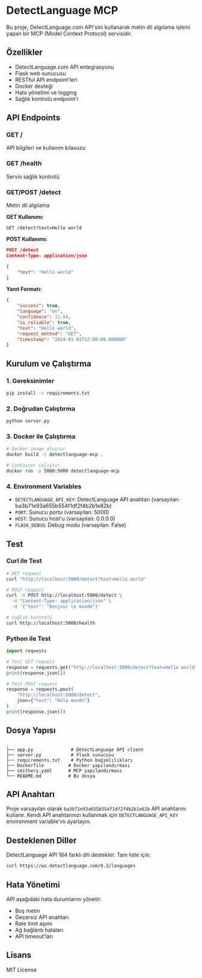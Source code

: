 # DetectLanguage MCP

Bu proje, DetectLanguage.com API'sini kullanarak metin dil algılama işlemi yapan bir MCP (Model Context Protocol) servisidir.

## Özellikler

- DetectLanguage.com API entegrasyonu
- Flask web sunucusu
- RESTful API endpoint'leri
- Docker desteği
- Hata yönetimi ve logging
- Sağlık kontrolü endpoint'i

## API Endpoints

### GET /
API bilgileri ve kullanım kılavuzu

### GET /health
Servis sağlık kontrolü

### GET/POST /detect
Metin dil algılama

**GET Kullanımı:**
```
GET /detect?text=Hello world
```

**POST Kullanımı:**
```json
POST /detect
Content-Type: application/json

{
    "text": "Hello world"
}
```

**Yanıt Formatı:**
```json
{
    "success": true,
    "language": "en",
    "confidence": 11.94,
    "is_reliable": true,
    "text": "Hello world",
    "request_method": "GET",
    "timestamp": "2024-01-01T12:00:00.000000"
}
```

## Kurulum ve Çalıştırma

### 1. Gereksinimler
```bash
pip install -r requirements.txt
```

### 2. Doğrudan Çalıştırma
```bash
python server.py
```

### 3. Docker ile Çalıştırma
```bash
# Docker image oluştur
docker build -t detectlanguage-mcp .

# Container çalıştır
docker run -p 5000:5000 detectlanguage-mcp
```

### 4. Environment Variables
- `DETECTLANGUAGE_API_KEY`: DetectLanguage API anahtarı (varsayılan: ba3b71e93a655b554f1df2f4b2b1e82b)
- `PORT`: Sunucu portu (varsayılan: 5000)
- `HOST`: Sunucu host'u (varsayılan: 0.0.0.0)
- `FLASK_DEBUG`: Debug modu (varsayılan: False)

## Test

### Curl ile Test
```bash
# GET request
curl "http://localhost:5000/detect?text=Hello world"

# POST request
curl -X POST http://localhost:5000/detect \
  -H "Content-Type: application/json" \
  -d '{"text": "Bonjour le monde"}'

# Sağlık kontrolü
curl http://localhost:5000/health
```

### Python ile Test
```python
import requests

# Test GET request
response = requests.get("http://localhost:5000/detect?text=Hello world")
print(response.json())

# Test POST request
response = requests.post(
    "http://localhost:5000/detect",
    json={"text": "Hola mundo"}
)
print(response.json())
```

## Dosya Yapısı

```
.
├── app.py              # DetectLanguage API client
├── server.py           # Flask sunucusu
├── requirements.txt    # Python bağımlılıkları
├── Dockerfile         # Docker yapılandırması
├── smithery.yaml      # MCP yapılandırması
└── README.md          # Bu dosya
```

## API Anahtarı

Proje varsayılan olarak `ba3b71e93a655b554f1df2f4b2b1e82b` API anahtarını kullanır. 
Kendi API anahtarınızı kullanmak için `DETECTLANGUAGE_API_KEY` environment variable'ını ayarlayın.

## Desteklenen Diller

DetectLanguage API 164 farklı dili destekler. Tam liste için:
```bash
curl https://ws.detectlanguage.com/0.2/languages
```

## Hata Yönetimi

API aşağıdaki hata durumlarını yönetir:
- Boş metin
- Geçersiz API anahtarı
- Rate limit aşımı
- Ağ bağlantı hataları
- API timeout'ları

## Lisans

MIT License
